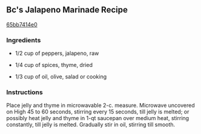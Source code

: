 ## Bc's Jalapeno Marinade Recipe

[65bb7414e0](http://cookeatshare.com/recipes/bc-s-jalapeno-marinade-80777)

### Ingredients

 - 1/2 cup of peppers, jalapeno, raw

 - 1/4 cup of spices, thyme, dried

 - 1/3 cup of oil, olive, salad or cooking

### Instructions

Place jelly and thyme in microwavable 2-c. measure. Microwave uncovered on High 45 to 60 seconds, stirring every 15 seconds, till jelly is melted; or possibly heat jelly and thyme in 1-qt saucepan over medium heat, stirring constantly, till jelly is melted. Gradually stir in oil, stirring till smooth.